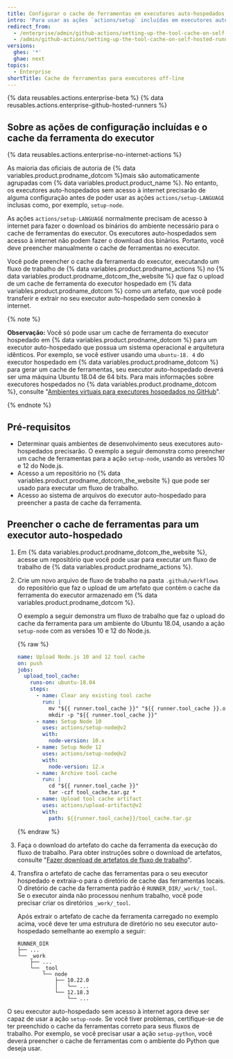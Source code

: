 ```yaml
---
title: Configurar o cache de ferramentas em executores auto-hospedados sem acesso à internet
intro: 'Para usar as ações `actions/setup` incluídas em executores auto-hospedados sem acesso à internet, você deve primeiro preencher o cache de ferramentas do executor para seus fluxos de trabalho.'
redirect_from:
  - /enterprise/admin/github-actions/setting-up-the-tool-cache-on-self-hosted-runners-without-internet-access
  - /admin/github-actions/setting-up-the-tool-cache-on-self-hosted-runners-without-internet-access
versions:
  ghes: '*'
  ghae: next
topics:
  - Enterprise
shortTitle: Cache de ferramentas para executores off-line
---
```


{% data reusables.actions.enterprise-beta %}
{% data reusables.actions.enterprise-github-hosted-runners %}

## Sobre as ações de configuração incluídas e o cache da ferramenta do executor

{% data reusables.actions.enterprise-no-internet-actions %}

As maioria das oficiais de autoria de {% data variables.product.prodname_dotcom %}mais são automaticamente agrupadas com {% data variables.product.product_name %}. No entanto, os executores auto-hospedados sem acesso à internet precisarão de alguma configuração antes de poder usar as ações `actions/setup-LANGUAGE` inclusas como, por exemplo, `setup-node`.

As ações `actions/setup-LANGUAGE` normalmente precisam de acesso à internet para fazer o download os binários do ambiente necessário para o cache de ferramentas do executor. Os executores auto-hospedados sem acesso à internet não podem fazer o download dos binários. Portanto, você deve preencher manualmente o cache de ferramentas no executor.

Você pode preencher o cache da ferramenta do executor, executando um fluxo de trabalho de {% data variables.product.prodname_actions %} no {% data variables.product.prodname_dotcom_the_website %} que faz o upload de um cache de ferramenta do executor hospedado em {% data variables.product.prodname_dotcom %} como um artefato, que você pode transferir e extrair no seu executor auto-hospedado sem conexão à internet.

{% note %}

**Observação:** Você só pode usar um cache de ferramenta do executor hospedado em {% data variables.product.prodname_dotcom %} para um executor auto-hospedado que possua um sistema operacional e arquitetura idênticos. Por exemplo, se você estiver usando uma `ubuntu-18. 4` do executor hospedado em {% data variables.product.prodname_dotcom %} para gerar um cache de ferramentas, seu executor auto-hospedado deverá ser uma máquina Ubuntu 18.04 de 64 bits. Para mais informações sobre executores hospedados no {% data variables.product.prodname_dotcom %}, consulte "<a href="/actions/reference/virtual-environments-for-github-hosted-runners#supported-runners-and-hardware-resources" class="dotcom-only">Ambientes virtuais para executores hospedados no GitHub</a>".

{% endnote %}

## Pré-requisitos

* Determinar quais ambientes de desenvolvimento seus executores auto-hospedados precisarão. O exemplo a seguir demonstra como preencher um cache de ferramentas para a ação `setup-node`, usando as versões 10 e 12 do Node.js.
* Acesso a um repositório no {% data variables.product.prodname_dotcom_the_website %} que pode ser usado para executar um fluxo de trabalho.
* Acesso ao sistema de arquivos do executor auto-hospedado para preencher a pasta de cache da ferramenta.

## Preencher o cache de ferramentas para um executor auto-hospedado

1. Em {% data variables.product.prodname_dotcom_the_website %}, acesse um repositório que você pode usar para executar um fluxo de trabalho de {% data variables.product.prodname_actions %}.
1. Crie um novo arquivo de fluxo de trabalho na pasta `.github/workflows` do repositório que faz o upload de um artefato que contém o cache da ferramenta do executor armazenado em {% data variables.product.prodname_dotcom %}.

   O exemplo a seguir demonstra um fluxo de trabalho que faz o upload do cache da ferramenta para um ambiente do Ubuntu 18.04, usando a ação `setup-node` com as versões 10 e 12 do Node.js.

   {% raw %}
   ```yaml
   name: Upload Node.js 10 and 12 tool cache
   on: push
   jobs:
     upload_tool_cache:
       runs-on: ubuntu-18.04
       steps:
         - name: Clear any existing tool cache
           run: |
             mv "${{ runner.tool_cache }}" "${{ runner.tool_cache }}.old"
             mkdir -p "${{ runner.tool_cache }}"
         - name: Setup Node 10
           uses: actions/setup-node@v2
           with:
             node-version: 10.x
         - name: Setup Node 12
           uses: actions/setup-node@v2
           with:
             node-version: 12.x
         - name: Archive tool cache
           run: |
             cd "${{ runner.tool_cache }}"
             tar -czf tool_cache.tar.gz *
         - name: Upload tool cache artifact
           uses: actions/upload-artifact@v2
           with:
             path: ${{runner.tool_cache}}/tool_cache.tar.gz
   ```
   {% endraw %}
1. Faça o download do artefato do cache da ferramenta da execução do fluxo de trabalho. Para obter instruções sobre o download de artefatos, consulte "[Fazer download de artefatos de fluxo de trabalho](/actions/managing-workflow-runs/downloading-workflow-artifacts)".
1. Transfira o artefato de cache das ferramentas para o seu executor hospedado e extraia-o para o diretório de cache das ferramentas locais. O diretório de cache da ferramenta padrão é `RUNNER_DIR/_work/_tool`. Se o executor ainda não processou nenhum trabalho, você pode precisar criar os diretórios `_work/_tool`.

    Após extrair o artefato de cache da ferramenta carregado no exemplo acima, você deve ter uma estrutura de diretório no seu executor auto-hospedado semelhante ao exemplo a seguir:

    ```
    RUNNER_DIR
    ├── ...
    └── _work
        ├── ...
        └── _tool
            └── node
                ├── 10.22.0
                │   └── ...
                └── 12.18.3
                    └── ...
    ```

O seu executor auto-hospedado sem acesso à internet agora deve ser capaz de usar a ação `setup-node`. Se você tiver problemas, certifique-se de ter preenchido o cache da ferramentas correto para seus fluxos de trabalho. Por exemplo, se você precisar usar a ação `setup-python`, você deverá preencher o cache de ferramentas com o ambiente do Python que deseja usar.
